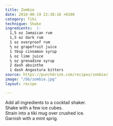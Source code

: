 ```yaml
---
title: Zombie
date: 2018-08-19 22:38:16 +0100
category: Tiki
technique: Shake
ingredients:  |-
  1,5 oz Jamaican rum
  1,5 oz dark rum
  1 oz overproof rum
  ⅓ oz grapefruit juice
  1 tbsp cinnamon syrup
  ¾ oz lime juice
  ¼ oz grenadine syrup
  2 dash absinthe
  1 dash Angostura bitters
source: https://punchdrink.com/recipes/zombie/
image: "/bb/zombie.jpg"
layout: recipe

---
```

Add all ingredients to a cocktail shaker.  
Shake with a few ice cubes.  
Strain into a tiki mug over crushed ice.  
Garnish with a mint sprig.

